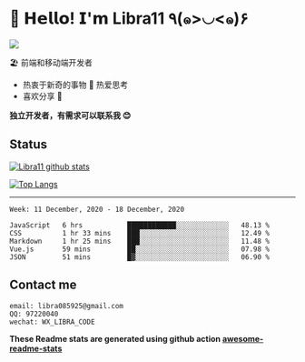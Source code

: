 # 🥳 𝗛𝗲𝗹𝗹𝗼! 𝗜'𝗺 Libra11 ٩(๑>◡<๑)۶

[![](https://img.shields.io/badge/-@Libra11-%23181717?style=flat-square&logo=github)](https://github.com/Libra11)

🏖 前端和移动端开发者

- 热衷于新奇的事物 🤩 热爱思考
- 喜欢分享 🧐

**独立开发者，有需求可以联系我 😊**

## Status

[![Libra11 github stats](https://github-readme-stats.vercel.app/api?username=Libra11&count_private=true&show_icons=true&theme=radical)](https://github.com/Libra11)

[![Top Langs](https://github-readme-stats.vercel.app/api/top-langs/?username=Libra11&theme=radical)](https://github.com/Libra11)

---

<!--START_SECTION:waka-->
```text
Week: 11 December, 2020 - 18 December, 2020

JavaScript   6 hrs           ████████████░░░░░░░░░░░░░   48.13 % 
CSS          1 hr 33 mins    ███░░░░░░░░░░░░░░░░░░░░░░   12.49 % 
Markdown     1 hr 25 mins    ███░░░░░░░░░░░░░░░░░░░░░░   11.48 % 
Vue.js       59 mins         ██░░░░░░░░░░░░░░░░░░░░░░░   07.98 % 
JSON         51 mins         █▓░░░░░░░░░░░░░░░░░░░░░░░   06.90 % 
```
<!--END_SECTION:waka-->

## Contact me

```text
email: libra085925@gmail.com
QQ: 97220040
wechat: WX_LIBRA_CODE
```

**These Readme stats are generated using github action [awesome-readme-stats](https://github.com/anmol098/waka-readme-stats)**
